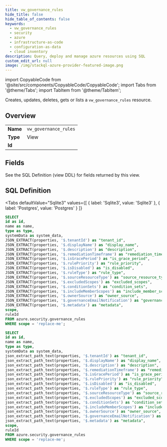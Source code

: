 ```yaml
--- 
title: vw_governance_rules
hide_title: false
hide_table_of_contents: false
keywords:
  - vw_governance_rules
  - security
  - azure
  - infrastructure-as-code
  - configuration-as-data
  - cloud inventory
description: Query, deploy and manage azure resources using SQL
custom_edit_url: null
image: /img/stackql-azure-provider-featured-image.png
---
```


import CopyableCode from '@site/src/components/CopyableCode/CopyableCode';
import Tabs from '@theme/Tabs';
import TabItem from '@theme/TabItem';

Creates, updates, deletes, gets or lists a <code>vw_governance_rules</code> resource.

## Overview
<table><tbody>
<tr><td><b>Name</b></td><td><code>vw_governance_rules</code></td></tr>
<tr><td><b>Type</b></td><td>View</td></tr>
<tr><td><b>Id</b></td><td><CopyableCode code="azure.security.vw_governance_rules" /></td></tr>
</tbody></table>

## Fields

See the SQL Definition (view DDL) for fields returned by this view.

## SQL Definition

<Tabs
defaultValue="Sqlite3"
values={[
{ label: 'Sqlite3', value: 'Sqlite3' },
{ label: 'Postgres', value: 'Postgres' }
]}
>
<TabItem value="Sqlite3">

```sql
SELECT
id as id,
name as name,
type as type,
systemData as system_data,
JSON_EXTRACT(properties, '$.tenantId') as "tenant_id",
JSON_EXTRACT(properties, '$.displayName') as "display_name",
JSON_EXTRACT(properties, '$.description') as "description",
JSON_EXTRACT(properties, '$.remediationTimeframe') as "remediation_timeframe",
JSON_EXTRACT(properties, '$.isGracePeriod') as "is_grace_period",
JSON_EXTRACT(properties, '$.rulePriority') as "rule_priority",
JSON_EXTRACT(properties, '$.isDisabled') as "is_disabled",
JSON_EXTRACT(properties, '$.ruleType') as "rule_type",
JSON_EXTRACT(properties, '$.sourceResourceType') as "source_resource_type",
JSON_EXTRACT(properties, '$.excludedScopes') as "excluded_scopes",
JSON_EXTRACT(properties, '$.conditionSets') as "condition_sets",
JSON_EXTRACT(properties, '$.includeMemberScopes') as "include_member_scopes",
JSON_EXTRACT(properties, '$.ownerSource') as "owner_source",
JSON_EXTRACT(properties, '$.governanceEmailNotification') as "governance_email_notification",
JSON_EXTRACT(properties, '$.metadata') as "metadata",
scope,
ruleId
FROM azure.security.governance_rules
WHERE scope = 'replace-me';
```

</TabItem>
<TabItem value="Postgres">

```sql
SELECT
id as id,
name as name,
type as type,
systemData as system_data,
json_extract_path_text(properties, '$.tenantId') as "tenant_id",
json_extract_path_text(properties, '$.displayName') as "display_name",
json_extract_path_text(properties, '$.description') as "description",
json_extract_path_text(properties, '$.remediationTimeframe') as "remediation_timeframe",
json_extract_path_text(properties, '$.isGracePeriod') as "is_grace_period",
json_extract_path_text(properties, '$.rulePriority') as "rule_priority",
json_extract_path_text(properties, '$.isDisabled') as "is_disabled",
json_extract_path_text(properties, '$.ruleType') as "rule_type",
json_extract_path_text(properties, '$.sourceResourceType') as "source_resource_type",
json_extract_path_text(properties, '$.excludedScopes') as "excluded_scopes",
json_extract_path_text(properties, '$.conditionSets') as "condition_sets",
json_extract_path_text(properties, '$.includeMemberScopes') as "include_member_scopes",
json_extract_path_text(properties, '$.ownerSource') as "owner_source",
json_extract_path_text(properties, '$.governanceEmailNotification') as "governance_email_notification",
json_extract_path_text(properties, '$.metadata') as "metadata",
scope,
ruleId
FROM azure.security.governance_rules
WHERE scope = 'replace-me';
```

</TabItem>
</Tabs>
